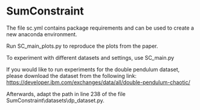 # SumConstraint

The file sc.yml contains package requirements and can be used to create a new anaconda environment.

Run SC_main_plots.py to reproduce the plots from the paper.

To experiment with different datasets and settings, use SC_main.py

If you would like to run experiments for the double pendulum dataset, please download the dataset from the following link:
https://developer.ibm.com/exchanges/data/all/double-pendulum-chaotic/

Afterwards, adapt the path in line 238 of the file SumConstraint\datasets\dp_dataset.py.

